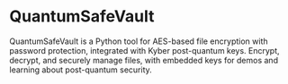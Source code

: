 # QuantumSafeVault
QuantumSafeVault is a Python tool for AES-based file encryption with password protection, integrated with Kyber post-quantum keys. Encrypt, decrypt, and securely manage files, with embedded keys for demos and learning about post-quantum security.
